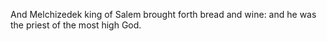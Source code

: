 And Melchizedek king of Salem brought forth bread and wine: and he was the priest of the most high God.
